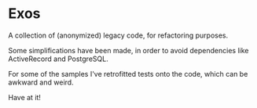 # Exos

A collection of (anonymized) legacy code, for refactoring purposes.

Some simplifications have been made, in order to avoid dependencies
like ActiveRecord and PostgreSQL.

For some of the samples I've retrofitted tests onto the code, which
can be awkward and weird.

Have at it!
